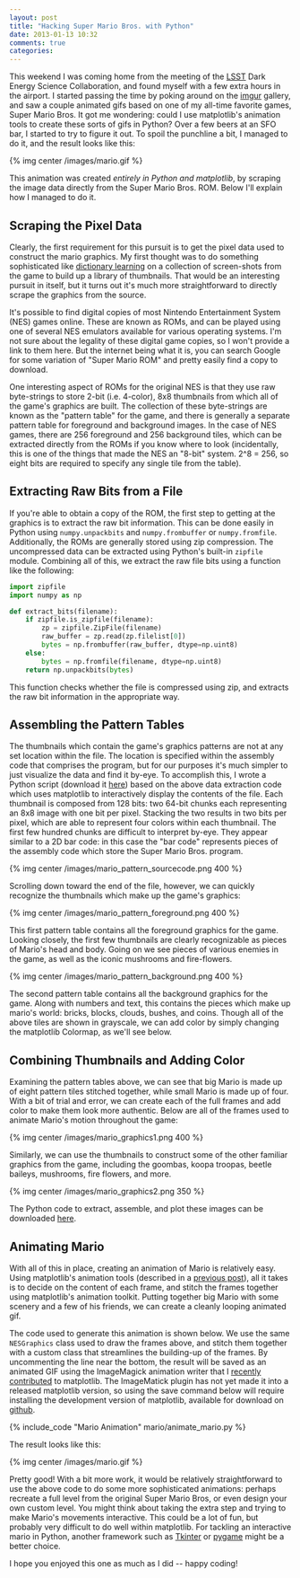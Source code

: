```yaml
---
layout: post
title: "Hacking Super Mario Bros. with Python"
date: 2013-01-13 10:32
comments: true
categories: 
---
```


This weekend I was coming home from the meeting of the
[LSST](http://www.lsst.org) Dark Energy Science Collaboration,
and found myself with a few extra hours in the airport.
I started passing the time by poking around on the [imgur](http://imgur.com)
gallery, and saw a couple animated gifs based on
one of my all-time favorite games, Super Mario Bros.
It got me wondering: could I use matplotlib's animation tools to create these
sorts of gifs in Python?  Over a few beers at an SFO bar, I started to try
to figure it out.  To spoil the punchline a bit, I managed to do it, and the
result looks like this:

{% img center /images/mario.gif %}

This animation was created *entirely in Python and matplotlib*, by scraping the
image data directly from the Super Mario Bros. ROM.  Below I'll explain how
I managed to do it.

<!-- more -->

## Scraping the Pixel Data ##

Clearly, the first requirement for this pursuit
is to get the pixel data used to construct the
mario graphics.  My first thought was to do something sophisticated like
[dictionary learning](http://en.wikipedia.org/wiki/Machine_learning#Sparse_Dictionary_Learning) on a collection of screen-shots from the game
to build up a library of thumbnails.  That would be an interesting pursuit
in itself, but it turns out it's much more straightforward to directly
scrape the graphics from the source.

It's possible to find digital copies of most
Nintendo Entertainment System (NES) games online.
These are known as ROMs, and can be played using one of
several NES emulators available for various operating systems.
I'm not sure about the legality of these
digital game copies, so I won't provide a link to them here.  But the internet
being what it is, you can search Google for some variation of "Super Mario
ROM" and pretty easily find a copy to download.

One interesting aspect of ROMs for the original NES is that
they use raw byte-strings to store 2-bit (i.e. 4-color), 8x8 thumbnails from
which all of the game's graphics are built.
The collection of these byte-strings
are known as the "pattern table" for the game, and there is generally a
separate pattern table for foreground and background images.
In the case of NES games, there are
256 foreground and 256 background tiles, which can be extracted directly from
the ROMs if you know where to look (incidentally, this is one of the things
that made the NES an "8-bit" system.  2^8 = 256, so eight bits are required
to specify any single tile from the table).

## Extracting Raw Bits from a File ##
If you're able to obtain a copy of the ROM, the first step to getting at the
graphics is to extract the raw bit information.
This can be done easily in Python using ``numpy.unpackbits``
and ``numpy.frombuffer`` or ``numpy.fromfile``.
Additionally, the ROMs are generally stored using
zip compression.  The uncompressed data can be extracted using Python's
built-in ``zipfile`` module.  Combining all of this, we extract the raw file
bits using a function like the following:

``` python
import zipfile
import numpy as np

def extract_bits(filename):
    if zipfile.is_zipfile(filename):
        zp = zipfile.ZipFile(filename)
        raw_buffer = zp.read(zp.filelist[0])
        bytes = np.frombuffer(raw_buffer, dtype=np.uint8)
    else:
        bytes = np.fromfile(filename, dtype=np.uint8)
    return np.unpackbits(bytes)
```

This function checks whether the file is compressed using zip, and extracts
the raw bit information in the appropriate way.

## Assembling the Pattern Tables ##
The thumbnails which contain the game's graphics patterns are not at any set
location within the file.  The location is specified within the assembly
code that comprises the program, but for our purposes
it's much simpler to just visualize
the data and find it by-eye.  To accomplish this,
I wrote a Python script
(download it [here](/downloads/code/mario/view_pattern_table.py))
based on the above data extraction code
which uses matplotlib to interactively display the contents of the file.
Each thumbnail is composed from 128 bits:
two 64-bit chunks each representing an 8x8 image with one bit per pixel.
Stacking the two results in two bits per pixel, which are able to
represent four colors within each thumbnail.
The first few hundred chunks are difficult to interpret by-eye. They appear
similar to a 2D bar code: in this case the "bar code" represents pieces of the
assembly code which store the Super Mario Bros. program.

{% img center /images/mario_pattern_sourcecode.png 400 %}

Scrolling down toward the end of the file, however, we can quickly recognize
the thumbnails which make up the game's graphics:

{% img center /images/mario_pattern_foreground.png 400 %}

This first pattern table contains all the foreground graphics for the game.
Looking closely, the first few thumbnails
are clearly recognizable as pieces of Mario's head and body.
Going on we see pieces of various enemies in the game, as well as the iconic
mushrooms and fire-flowers.

{% img center /images/mario_pattern_background.png 400 %}

The second pattern table contains all the background graphics for the game.
Along with numbers and text, this contains the pieces which make up mario's
world: bricks, blocks, clouds, bushes, and coins.
Though all of the above tiles are shown in grayscale, we can add color by
simply changing the matplotlib Colormap, as we'll see below.

## Combining Thumbnails and Adding Color ##
Examining the pattern tables above, we can see that big Mario is made up of
eight pattern tiles stitched together, while small Mario is made up of four.
With a bit of trial and error, we can create each of the full frames and
add color to make them look more authentic.  Below are all of the frames used
to animate Mario's motion throughout the game:

{% img center /images/mario_graphics1.png 400 %}

Similarly, we can use the thumbnails to construct some of the other
familiar graphics from the game, including the goombas, koopa troopas,
beetle baileys, mushrooms, fire flowers, and more.

{% img center /images/mario_graphics2.png 350 %}

The Python code to extract, assemble, and plot these images can be downloaded
[here](/downloads/code/mario/draw_mario.py).

## Animating Mario ##
With all of this in place, creating an animation of Mario is relatively easy.
Using matplotlib's animation tools (described in a
[previous post](/blog/2012/08/18/matplotlib-animation-tutorial/)), all it
takes is to decide on the content of each frame, and stitch the frames together
using matplotlib's animation toolkit.  Putting together big Mario with some
scenery and a few of his friends, we can create a cleanly looping animated gif.

The code used to generate this animation is shown below.  We use the same
``NESGraphics`` class used to draw the frames above, and stitch them together
with a custom class that streamlines the building-up of the frames.
By uncommenting the line near the bottom, the result will be saved as an
animated GIF using the ImageMagick animation writer that I
[recently contributed](https://github.com/matplotlib/matplotlib/pull/1337)
to matplotlib.  The ImageMatick plugin has not yet made it into a
released matplotlib version, so using the save command below will
require installing the development version of matplotlib, available for
download on [github](http://github.com/matplotlib/matplotlib).

{% include_code "Mario Animation" mario/animate_mario.py %}

The result looks like this:

{% img center /images/mario.gif %}

Pretty good!  With a bit more work, it would
be relatively straightforward to use the above code to do some more
sophisticated animations: perhaps recreate a full
level from the original Super Mario Bros, or even design your own custom
level.  You might think about taking the extra step and trying to make Mario's
movements interactive.  This could be a lot of fun, but probably very difficult
to do well within matplotlib.
For tackling an interactive mario in Python, another framework such as
[Tkinter](http://docs.python.org/2/library/tkinter.html) or
[pygame](http://www.pygame.org/) might be a better choice.

I hope you enjoyed this one as much as I did -- happy coding!
